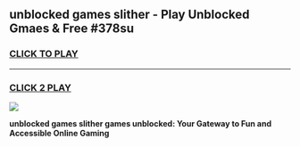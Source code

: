 
## unblocked games slither - Play Unblocked Gmaes & Free #378su
<h3>
<a href="https://news.freeplayer.one?title=unblocked_games_slither&ref=24F">CLICK TO PLAY</a></h3>
<hr>

<h3>
<a href="https://news.freeplayer.one?title=unblocked_games_slither&ref=24F">CLICK 2 PLAY</a>
  
</h3>

<a href="https://news.freeplayer.one?title=unblocked_games_slither&ref=24F/"><img src="https://clearcache.store/games.png"></a>


**unblocked games slither games unblocked: Your Gateway to Fun and Accessible Online Gaming**
